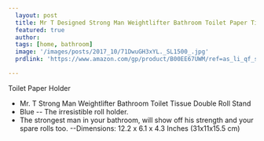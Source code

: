 ```yaml
---
  layout: post
  title: Mr T Designed Strong Man Weightlifter Bathroom Toilet Paper Tissue Roll Holder
  featured: true
  author: 
  tags: [home, bathroom]
  image: '/images/posts/2017_10/71DwuGH3xYL._SL1500_.jpg'
  prdlink: 'https://www.amazon.com/gp/product/B00EE67UWM/ref=as_li_qf_sp_asin_il_tl?ie=UTF8&tag=ehdwhqkr-20&camp=1789&creative=9325&linkCode=as2&creativeASIN=B00EE67UWM&linkId=a2855f078460f25d074e5aed74aab506'

---
```


Toilet Paper Holder <br>

- Mr. T Strong Man Weightlifter Bathroom Toilet Tissue Double Roll Stand 
- Blue 
-- The irresistible roll holder.
- The strongest man in your bathroom, will show off his strength and your spare rolls too.
--Dimensions: 12.2 x 6.1 x 4.3 Inches (31x11x15.5 cm)